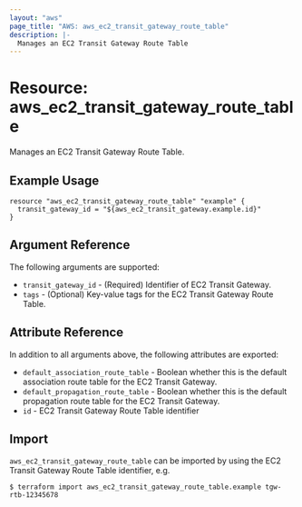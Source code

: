 ```yaml
---
layout: "aws"
page_title: "AWS: aws_ec2_transit_gateway_route_table"
description: |-
  Manages an EC2 Transit Gateway Route Table
---
```


# Resource: aws_ec2_transit_gateway_route_table

Manages an EC2 Transit Gateway Route Table.

## Example Usage

```hcl
resource "aws_ec2_transit_gateway_route_table" "example" {
  transit_gateway_id = "${aws_ec2_transit_gateway.example.id}"
}
```

## Argument Reference

The following arguments are supported:

* `transit_gateway_id` - (Required) Identifier of EC2 Transit Gateway.
* `tags` - (Optional) Key-value tags for the EC2 Transit Gateway Route Table.

## Attribute Reference

In addition to all arguments above, the following attributes are exported:

* `default_association_route_table` - Boolean whether this is the default association route table for the EC2 Transit Gateway.
* `default_propagation_route_table` - Boolean whether this is the default propagation route table for the EC2 Transit Gateway.
* `id` - EC2 Transit Gateway Route Table identifier

## Import

`aws_ec2_transit_gateway_route_table` can be imported by using the EC2 Transit Gateway Route Table identifier, e.g.

```
$ terraform import aws_ec2_transit_gateway_route_table.example tgw-rtb-12345678
```
